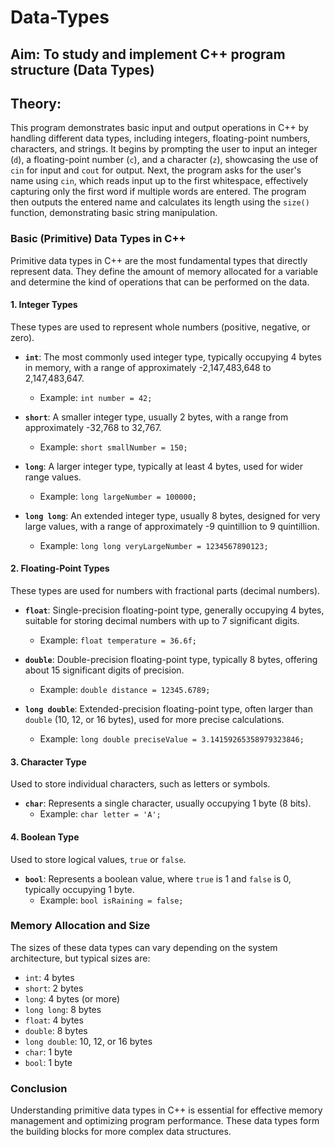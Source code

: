 # Data-Types  
## Aim: To study and implement C++ program structure (Data Types)

## Theory:  
This program demonstrates basic input and output operations in C++ by handling different data types, including integers, floating-point numbers, characters, and strings. It begins by prompting the user to input an integer (`d`), a floating-point number (`c`), and a character (`z`), showcasing the use of `cin` for input and `cout` for output. Next, the program asks for the user's name using `cin`, which reads input up to the first whitespace, effectively capturing only the first word if multiple words are entered. The program then outputs the entered name and calculates its length using the `size()` function, demonstrating basic string manipulation.

### Basic (Primitive) Data Types in C++  
Primitive data types in C++ are the most fundamental types that directly represent data. They define the amount of memory allocated for a variable and determine the kind of operations that can be performed on the data.

#### 1. Integer Types  
These types are used to represent whole numbers (positive, negative, or zero).

- **`int`**: The most commonly used integer type, typically occupying 4 bytes in memory, with a range of approximately -2,147,483,648 to 2,147,483,647.  
  - Example: `int number = 42;`

- **`short`**: A smaller integer type, usually 2 bytes, with a range from approximately -32,768 to 32,767.  
  - Example: `short smallNumber = 150;`

- **`long`**: A larger integer type, typically at least 4 bytes, used for wider range values.  
  - Example: `long largeNumber = 100000;`

- **`long long`**: An extended integer type, usually 8 bytes, designed for very large values, with a range of approximately -9 quintillion to 9 quintillion.  
  - Example: `long long veryLargeNumber = 1234567890123;`

#### 2. Floating-Point Types  
These types are used for numbers with fractional parts (decimal numbers). 

- **`float`**: Single-precision floating-point type, generally occupying 4 bytes, suitable for storing decimal numbers with up to 7 significant digits.  
  - Example: `float temperature = 36.6f;`

- **`double`**: Double-precision floating-point type, typically 8 bytes, offering about 15 significant digits of precision.  
  - Example: `double distance = 12345.6789;`

- **`long double`**: Extended-precision floating-point type, often larger than `double` (10, 12, or 16 bytes), used for more precise calculations.  
  - Example: `long double preciseValue = 3.14159265358979323846;`

#### 3. Character Type  
Used to store individual characters, such as letters or symbols.

- **`char`**: Represents a single character, usually occupying 1 byte (8 bits).  
  - Example: `char letter = 'A';`

#### 4. Boolean Type  
Used to store logical values, `true` or `false`.

- **`bool`**: Represents a boolean value, where `true` is 1 and `false` is 0, typically occupying 1 byte.  
  - Example: `bool isRaining = false;`

### Memory Allocation and Size  
The sizes of these data types can vary depending on the system architecture, but typical sizes are:
- `int`: 4 bytes  
- `short`: 2 bytes  
- `long`: 4 bytes (or more)  
- `long long`: 8 bytes  
- `float`: 4 bytes  
- `double`: 8 bytes  
- `long double`: 10, 12, or 16 bytes  
- `char`: 1 byte  
- `bool`: 1 byte  

### Conclusion  
Understanding primitive data types in C++ is essential for effective memory management and optimizing program performance. These data types form the building blocks for more complex data structures.

